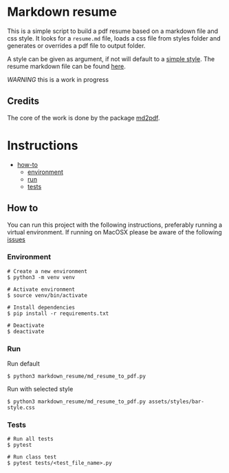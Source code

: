 # Markdown resume

This is a simple script to build a pdf resume based on a markdown file and css style.
It looks for a `resume.md` file, loads a css file from styles folder and generates or overrides a pdf file to output
folder.

A style can be given as argument, if not will default to a [simple style](assets/styles/simple-style.css).
The resume markdown file can be found [here](assets/resume.md).

*WARNING* this is a work in progress

## Credits

The core of the work is done by the package [md2pdf](https://github.com/jmaupetit/md2pdf).

# Instructions

- [how-to](#how-to)
    - [environment](#environment)
    - [run](#run)
    - [tests](#tests)

## How to

You can run this project with the following instructions, preferably running a virtual environment.
If running on MacOSX please be aware of the
following [issues](https://github.com/jmaupetit/md2pdf#troubleshooting-on-macosx)

### Environment

```shell
# Create a new environment
$ python3 -m venv venv

# Activate environment
$ source venv/bin/activate

# Install dependencies
$ pip install -r requirements.txt

# Deactivate
$ deactivate
```

### Run

Run default

```shell
$ python3 markdown_resume/md_resume_to_pdf.py
```

Run with selected style

```shell
$ python3 markdown_resume/md_resume_to_pdf.py assets/styles/bar-style.css
```

### Tests

```shell
# Run all tests
$ pytest

# Run class test
$ pytest tests/<test_file_name>.py
```
